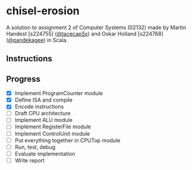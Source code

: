 # chisel-erosion
A solution to assignment 2 of Computer Systems (02132) made by Martin Handest [s224755] ([@tacecapSx](https://github.com/tacecapSx)) and Oskar Holland [s224768] ([@pandekagee](https://github.com/pandekagee)) in Scala.

## Instructions

## Progress
- [x] Implement ProgramCounter module
- [x] Define ISA and compile
- [x] Encode instructions
- [ ] Draft CPU architecture
- [ ] Implement ALU module
- [ ] Implement RegisterFile module
- [ ] Implement ControlUnit module
- [ ] Put everything together in CPUTop module
- [ ] Run, test, debug
- [ ] Evaluate implementation
- [ ] Write report